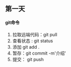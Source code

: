 ## 第一天
#### git命令
1. 拉取远端代码：git pull
2. 查看状态 : git status
3. 添加 git add .
4. 暂存：git commit -m'介绍'
5. 提交： git push 
